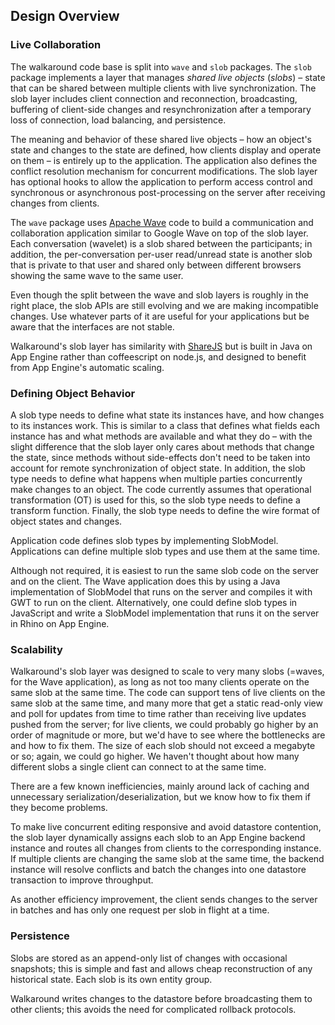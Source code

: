 ## Design Overview ##

### Live Collaboration ###

The walkaround code base is split into `wave` and `slob` packages.  The `slob` package implements a layer that manages _shared live objects_ (_slobs_) – state that can be shared between multiple clients with live synchronization.  The slob layer includes client connection and reconnection, broadcasting, buffering of client-side changes and resynchronization after a temporary loss of connection, load balancing, and persistence.

The meaning and behavior of these shared live objects – how an object's state and changes to the state are defined, how clients display and operate on them – is entirely up to the application.  The application also defines the conflict resolution mechanism for concurrent modifications.  The slob layer has optional hooks to allow the application to perform access control and synchronous or asynchronous post-processing on the server after receiving changes from clients.

The `wave` package uses [Apache Wave](http://incubator.apache.org/wave/) code to build a communication and collaboration application similar to Google Wave on top of the slob layer.  Each conversation (wavelet) is a slob shared between the participants; in addition, the per-conversation per-user read/unread state is another slob that is private to that user and shared only between different browsers showing the same wave to the same user.

Even though the split between the wave and slob layers is roughly in the right place, the slob APIs are still evolving and we are making incompatible changes.  Use whatever parts of it are useful for your applications but be aware that the interfaces are not stable.

Walkaround's slob layer has similarity with [ShareJS](https://github.com/josephg/ShareJS) but is built in Java on App Engine rather than coffeescript on node.js, and designed to benefit from App Engine's automatic scaling.


### Defining Object Behavior ###


A slob type needs to define what state its instances have, and how changes to its instances work.  This is similar to a class that defines what fields each instance has and what methods are available and what they do – with the slight difference that the slob layer only cares about methods that change the state, since methods without side-effects don't need to be taken into account for remote synchronization of object state.  In addition, the slob type needs to define what happens when multiple parties concurrently make changes to an object.  The code currently assumes that operational transformation (OT) is used for this, so the slob type needs to define a transform function.  Finally, the slob type needs to define the wire format of object states and changes.

Application code defines slob types by implementing SlobModel.  Applications can define multiple slob types and use them at the same time.

Although not required, it is easiest to run the same slob code on the server and on the client.  The Wave application does this by using a Java implementation of SlobModel that runs on the server and compiles it with GWT to run on the client.  Alternatively, one could define slob types in JavaScript and write a SlobModel implementation that runs it on the server in Rhino on App Engine.


### Scalability ###


Walkaround's slob layer was designed to scale to very many slobs (=waves, for the Wave application), as long as not too many clients operate on the same slob at the same time.  The code can support tens of live clients on the same slob at the same time, and many more that get a static read-only view and poll for updates from time to time rather than receiving live updates pushed from the server; for live clients, we could probably go higher by an order of magnitude or more, but we'd have to see where the bottlenecks are and how to fix them.  The size of each slob should not exceed a megabyte or so; again, we could go higher.  We haven't thought about how many different slobs a single client can connect to at the same time.

There are a few known inefficiencies, mainly around lack of caching and unnecessary serialization/deserialization, but we know how to fix them if they become problems.

To make live concurrent editing responsive and avoid datastore contention, the slob layer dynamically assigns each slob to an App Engine backend instance and routes all changes from clients to the corresponding instance.  If multiple clients are changing the same slob at the same time, the backend instance will resolve conflicts and batch the changes into one datastore transaction to improve throughput.

As another efficiency improvement, the client sends changes to the server in batches and has only one request per slob in flight at a time.


### Persistence ###


Slobs are stored as an append-only list of changes with occasional snapshots; this is simple and fast and allows cheap reconstruction of any historical state.  Each slob is its own entity group.

Walkaround writes changes to the datastore before broadcasting them to other clients; this avoids the need for complicated rollback protocols.
